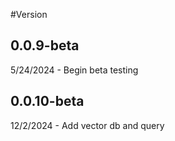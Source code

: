 #Version

## 0.0.9-beta
5/24/2024 - Begin beta testing

## 0.0.10-beta
12/2/2024 - Add vector db and query


